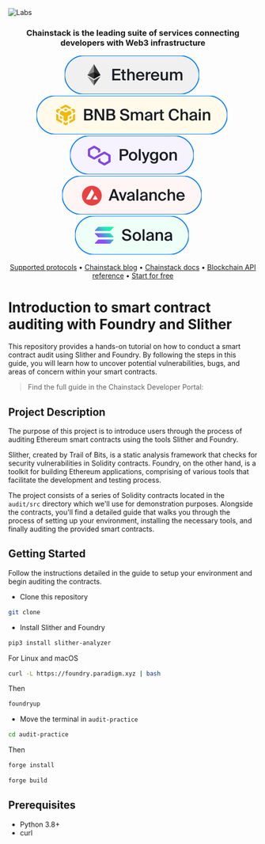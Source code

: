 <img width="1200" alt="Labs" src="https://user-images.githubusercontent.com/99700157/213291931-5a822628-5b8a-4768-980d-65f324985d32.png">

<p>
 <h3 align="center">Chainstack is the leading suite of services connecting developers with Web3 infrastructure</h3>
</p>

<p align="center">
  <a target="_blank" href="https://chainstack.com/build-better-with-ethereum/"><img src="https://github.com/soos3d/blockchain-badges/blob/main/protocols_badges/Ethereum.svg" /></a>&nbsp;  
  <a target="_blank" href="https://chainstack.com/build-better-with-bnb-smart-chain/"><img src="https://github.com/soos3d/blockchain-badges/blob/main/protocols_badges/BNB.svg" /></a>&nbsp;
  <a target="_blank" href="https://chainstack.com/build-better-with-polygon/"><img src="https://github.com/soos3d/blockchain-badges/blob/main/protocols_badges/Polygon.svg" /></a>&nbsp;
  <a target="_blank" href="https://chainstack.com/build-better-with-avalanche/"><img src="https://github.com/soos3d/blockchain-badges/blob/main/protocols_badges/Avalanche.svg" /></a>&nbsp;
  <a target="_blank" href="https://chainstack.com/build-better-with-solana/"><img src="https://github.com/soos3d/blockchain-badges/blob/main/protocols_badges/Solana.svg" /></a>&nbsp;
</p>

<p align="center">
  <a target="_blank" href="https://chainstack.com/protocols/">Supported protocols</a> •
  <a target="_blank" href="https://chainstack.com/blog/">Chainstack blog</a> •
  <a target="_blank" href="https://docs.chainstack.com/quickstart/">Chainstack docs</a> •
  <a target="_blank" href="https://docs.chainstack.com/quickstart/">Blockchain API reference</a> •
  <a target="_blank" href="https://console.chainstack.com/user/account/create">Start for free</a>
</p>

# Introduction to smart contract auditing with Foundry and Slither

This repository provides a hands-on tutorial on how to conduct a smart contract audit using Slither and Foundry. By following the steps in this guide, you will learn how to uncover potential vulnerabilities, bugs, and areas of concern within your smart contracts.

> Find the full guide in the Chainstack Developer Portal: []()

## Project Description

The purpose of this project is to introduce users through the process of auditing Ethereum smart contracts using the tools Slither and Foundry.

Slither, created by Trail of Bits, is a static analysis framework that checks for security vulnerabilities in Solidity contracts. Foundry, on the other hand, is a toolkit for building Ethereum applications, comprising of various tools that facilitate the development and testing process.

The project consists of a series of Solidity contracts located in the `audit/src` directory which we'll use for demonstration purposes. Alongside the contracts, you'll find a detailed guide that walks you through the process of setting up your environment, installing the necessary tools, and finally auditing the provided smart contracts.

## Getting Started

Follow the instructions detailed in the guide to setup your environment and begin auditing the contracts. 

* Clone this repository

```sh
git clone 
```

* Install Slither and Foundry

```sh
pip3 install slither-analyzer
```

For Linux and macOS

```sh
curl -L https://foundry.paradigm.xyz | bash
```

Then

```sh
foundryup
```

* Move the terminal in `audit-practice`

```sh
cd audit-practice
```

Then

```sh
forge install
```

```sh
forge build
```

## Prerequisites

* Python 3.8+
* curl
